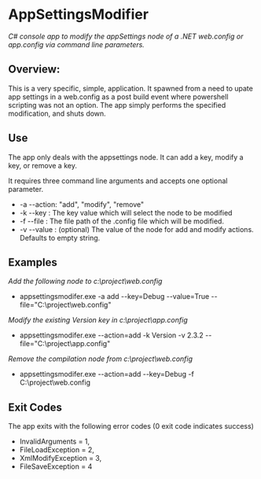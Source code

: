 # AppSettingsModifier
*C# console app to modify the appSettings node of a .NET web.config or app.config via command line parameters.*

## Overview:
This is a very specific, simple, application. It spawned from a need to upate app settings in a web.config as a post build event where
powershell scripting was not an option. The app simply performs the specified modification, and shuts down.

## Use
The app only deals with the appsettings node. It can add a key, modify a key, or remove a key. 

It requires three command line arguments and accepts one optional parameter.

* -a --action: "add", "modify", "remove"
* -k --key   : The key value which will select the node to be modified
* -f --file  : The file path of the .config file which will be modified.
* -v --value : (optional) The value of the node for add and modify actions. Defaults to empty string.

## Examples
*Add the following node to c:\project\web.config <add key="Debug" value="true" />*
* appsettingsmodifer.exe -a add --key=Debug --value=True --file="C:\project\web.config"
  
*Modify the existing Version key in c:\project\app.config <add key="Version" value="2.3.2" />*
* appsettingsmodifer.exe --action=add -k Version -v 2.3.2 --file="C:\project\app.config"
  
*Remove the compilation node from c:\project\web.config*
* appsettingsmodifer.exe --action=add --key=Debug -f C:\project\web.config
  
## Exit Codes
The app exits with the following error codes (0 exit code indicates success)

+ InvalidArguments = 1,
+ FileLoadException = 2,
+ XmlModifyException = 3,
+ FileSaveException = 4
